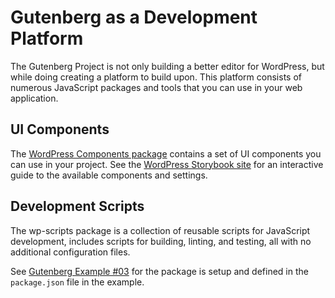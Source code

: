 
# Gutenberg as a Development Platform

The Gutenberg Project is not only building a better editor for WordPress, but while doing creating a platform to build upon. This platform consists of numerous JavaScript packages and tools that you can use in your web application.

## UI Components

The [WordPress Components package](/docs/components/) contains a set of UI components you can use in your project. See the [WordPress Storybook site](https://wordpress.github.io/gutenberg/) for an interactive guide to the available components and settings.

## Development Scripts

The wp-scripts package is a collection of reusable scripts for JavaScript development, includes scripts for building, linting, and testing, all with no additional configuration files.

See [Gutenberg Example #03](https://github.com/WordPress/gutenberg-examples/tree/master/03-editable-esnext) for the package is setup and defined in the `package.json` file in the example.

